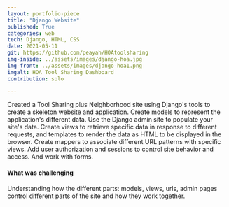 ```yaml
---
layout: portfolio-piece
title: "Django Website"
published: True
categories: web
tech: Django, HTML, CSS
date: 2021-05-11
git: https://github.com/peayah/HOAtoolsharing
img-inside: ../assets/images/django-hoa.jpg
img-front: ../assets/images/django-hoa1.png
imgalt: HOA Tool Sharing Dashboard
contribution: solo

---
```


Created a Tool Sharing plus Neighborhood site using Django's tools to create a skeleton website and application. Create models to represent the application's different data. Use the Django admin site to populate your site's data. Create views to retrieve specific data in response to different requests, and templates to render the data as HTML to be displayed in the browser. Create mappers to associate different URL patterns with specific views. Add user authorization and sessions to control site behavior and access. And work with forms.

#### What was challenging
Understanding how the different parts: models, views, urls, admin pages control different parts of the site and how they work together.
